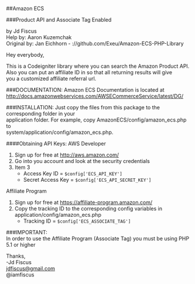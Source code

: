 ##Amazon ECS

###Product API and Associate Tag Enabled

by Jd Fiscus  
Help by: Aaron Kuzemchak  
Original by: Jan Eichhorn - ://github.com/Exeu/Amazon-ECS-PHP-Library

Hey everybody,

This is a Codeigniter library where you can search the Amazon Product API.  
Also you can put an affiliate ID in so that all returning results will give  
you a customized affiliate referral url.

###DOCUMENTATION:
Amazon ECS Documentation is located at http://docs.amazonwebservices.com/AWSECommerceService/latest/DG/

###INSTALLATION:
Just copy the files from this package to the corresponding folder in your  
application folder.  For example, copy AmazonECS/config/amazon_ecs.php to  
system/application/config/amazon_ecs.php.  

####Obtaining API Keys:
AWS Developer

1. Sign up for free at http://aws.amazon.com/
2. Go into you account and look at the security credentials
3. Item 3
   * Access Key ID = ```$config['ECS_API_KEY']```
   * Secret Access Key = ```$config['ECS_API_SECRET_KEY']```
	
Affiliate Program

1. Sign up for free at https://affiliate-program.amazon.com/
2. Copy the tracking ID to the corresponding config variables in application/config/amazon_ecs.php
   * Tracking ID = ```$config['ECS_ASSOCIATE_TAG']```


###IMPORTANT:   
In order to use the Affiliate Program (Associate Tag) you must be using PHP 5.1 or higher


Thanks,  
-Jd Fiscus  
 jdfiscus@gmail.com  
 @iamfiscus